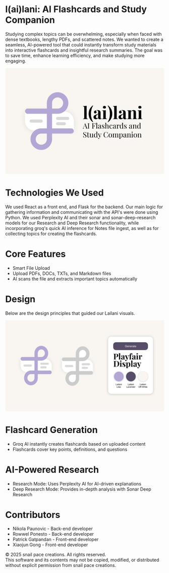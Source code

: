 # l(ai)lani: AI Flashcards and Study Companion

Studying complex topics can be overwhelming, especially when faced with dense textbooks, lengthy PDFs, and scattered notes. We wanted to create a seamless, AI-powered tool that could instantly transform study materials into interactive flashcards and insightful research summaries. The goal was to save time, enhance learning efficiency, and make studying more engaging.

![lailani_thumbnail](imgs/lailani_thumbnail.jpg)

# Technologies We Used

We used React as a front end, and Flask for the backend. Our main logic for gathering information and communicating with the API's were done using Python. We used Perplexity AI and their sonar and sonar-deep-research models for our Research and Deep Research functionality, while incorporating groq's quick AI inference for Notes file ingest, as well as for collecting topics for creating the flashcards. 

# Core Features

- Smart File Upload
- Upload PDFs, DOCs, TXTs, and Markdown files
- AI scans the file and extracts important topics automatically

# Design

Below are the design principles that guided our Lailani visuals.

![lailani_thumbnail](imgs/lailani_Design_Principles.jpg)

# Flashcard Generation

- Groq AI instantly creates flashcards based on uploaded content
- Flashcards cover key points, definitions, and questions

# AI-Powered Research

- Research Mode: Uses Perplexity AI for AI-driven explanations
- Deep Research Mode: Provides in-depth analysis with Sonar Deep Research

# Contributors
- Nikola Paunovic - Back-end developer
- Rowwel Ponesto - Back-end developer
- Patrick Gatpandan - Front-end developer
- Xiaojun Gong - Front-end developer

© 2025 snail pace creations. All rights reserved. <br>
This software and its contents may not be copied, modified, or distributed without explicit permission from snail pace creations.
